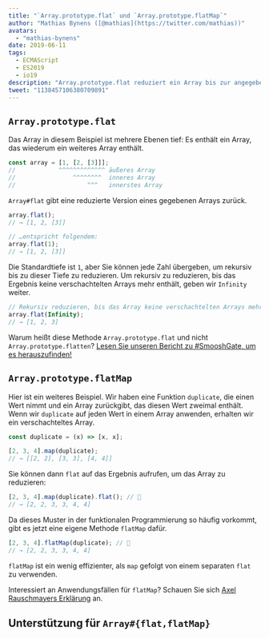 ```yaml
---
title: "`Array.prototype.flat` und `Array.prototype.flatMap`"
author: "Mathias Bynens ([@mathias](https://twitter.com/mathias))"
avatars:
  - "mathias-bynens"
date: 2019-06-11
tags:
  - ECMAScript
  - ES2019
  - io19
description: "Array.prototype.flat reduziert ein Array bis zur angegebenen Tiefe. Array.prototype.flatMap entspricht einem Map gefolgt von einem separaten Flat."
tweet: "1138457106380709891"
---
```

## `Array.prototype.flat`

Das Array in diesem Beispiel ist mehrere Ebenen tief: Es enthält ein Array, das wiederum ein weiteres Array enthält.

```js
const array = [1, [2, [3]]];
//            ^^^^^^^^^^^^^ äußeres Array
//                ^^^^^^^^  inneres Array
//                    ^^^   innerstes Array
```

`Array#flat` gibt eine reduzierte Version eines gegebenen Arrays zurück.

```js
array.flat();
// → [1, 2, [3]]

// …entspricht folgendem:
array.flat(1);
// → [1, 2, [3]]
```

Die Standardtiefe ist `1`, aber Sie können jede Zahl übergeben, um rekursiv bis zu dieser Tiefe zu reduzieren. Um rekursiv zu reduzieren, bis das Ergebnis keine verschachtelten Arrays mehr enthält, geben wir `Infinity` weiter.

```js
// Rekursiv reduzieren, bis das Array keine verschachtelten Arrays mehr enthält:
array.flat(Infinity);
// → [1, 2, 3]
```

Warum heißt diese Methode `Array.prototype.flat` und nicht `Array.prototype.flatten`? [Lesen Sie unseren Bericht zu #SmooshGate, um es herauszufinden!](https://developers.google.com/web/updates/2018/03/smooshgate)

## `Array.prototype.flatMap`

Hier ist ein weiteres Beispiel. Wir haben eine Funktion `duplicate`, die einen Wert nimmt und ein Array zurückgibt, das diesen Wert zweimal enthält. Wenn wir `duplicate` auf jeden Wert in einem Array anwenden, erhalten wir ein verschachteltes Array.

```js
const duplicate = (x) => [x, x];

[2, 3, 4].map(duplicate);
// → [[2, 2], [3, 3], [4, 4]]
```

Sie können dann `flat` auf das Ergebnis aufrufen, um das Array zu reduzieren:

```js
[2, 3, 4].map(duplicate).flat(); // 🐌
// → [2, 2, 3, 3, 4, 4]
```

Da dieses Muster in der funktionalen Programmierung so häufig vorkommt, gibt es jetzt eine eigene Methode `flatMap` dafür.

```js
[2, 3, 4].flatMap(duplicate); // 🚀
// → [2, 2, 3, 3, 4, 4]
```

`flatMap` ist ein wenig effizienter, als `map` gefolgt von einem separaten `flat` zu verwenden.

Interessiert an Anwendungsfällen für `flatMap`? Schauen Sie sich [Axel Rauschmayers Erklärung](https://exploringjs.com/impatient-js/ch_arrays.html#flatmap-mapping-to-zero-or-more-values) an.

## Unterstützung für `Array#{flat,flatMap}`

<feature-support chrome="69 /blog/v8-release-69#javascript-language-features"
                 firefox="62"
                 safari="12"
                 nodejs="11"
                 babel="yes https://github.com/zloirock/core-js#ecmascript-array"></feature-support>

